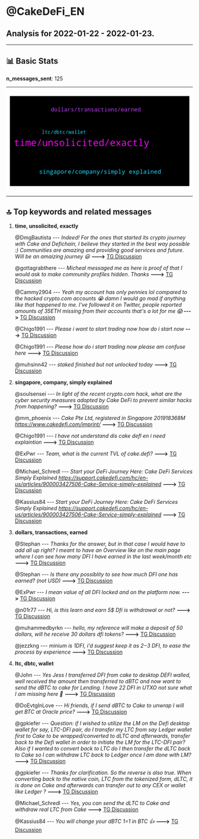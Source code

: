 # **@CakeDeFi_EN**
 ## Analysis for **2022-01-22** - **2022-01-23**.

---

## 📊 **Basic Stats**

**n_messages_sent**: 125

---
![wordcloud](CakeDeFi_EN_1Days_wordcloud.png)

---


## 🔝 **Top keywords and related messages**

1. **time, unsolicited, exactly**

    @DmgBautista --- *Indeed! For the ones that started its crypto journey with Cake and Defichain, I believe they started in the best way possible :) Communities are amazing and providing good services and future. Will be an amaizing journey 😃* **--->** [TG Discussion](https://t.me/CakeDeFi_EN/167504)

    @gottagrabthere --- *Micheal messaged me as here is proof of that I would ask to make community profiles hidden. Thanks* **--->** [TG Discussion](https://t.me/CakeDeFi_EN/167208)

    @Cammy2904 --- *Yeah my account has only pennies lol compared to the hacked crypto.com accounts 😭 damn I would go mad if anything like that happened to me. I've followed it on Twitter, people reported amounts of 35ETH missing from their accounts that's a lot for me 😱* **--->** [TG Discussion](https://t.me/CakeDeFi_EN/167492)

    @Chigo1991 --- *Please i want to start trading now how do i start now* **--->** [TG Discussion](https://t.me/CakeDeFi_EN/167392)

    @Chigo1991 --- *Please how do i start trading now please am confuse here* **--->** [TG Discussion](https://t.me/CakeDeFi_EN/167395)

    @muhsinn42 --- *staked finished but not unlocked today* **--->** [TG Discussion](https://t.me/CakeDeFi_EN/167428)

2. **singapore, company, simply explained**

    @soulsensei --- *In light of the recent crypto.com hack, what are the cyber security measures adopted by Cake DeFi to prevent similar hacks from happening?* **--->** [TG Discussion](https://t.me/CakeDeFi_EN/167464)

    @mm_phoenix --- *Cake Pte Ltd, registered in Singapore 201918368M https://www.cakedefi.com/imprint/* **--->** [TG Discussion](https://t.me/CakeDeFi_EN/167197)

    @Chigo1991 --- *I have not understand dis cake defl en i need explaintion* **--->** [TG Discussion](https://t.me/CakeDeFi_EN/167317)

    @ExPwr --- *Team, what is the current TVL of cake.defi?* **--->** [TG Discussion](https://t.me/CakeDeFi_EN/167347)

    @Michael_Schredl --- *Start your DeFi Journey Here: Cake  DeFi Services Simply Explained https://support.cakedefi.com/hc/en-us/articles/900003427506-Cake-Service-simply-explained* **--->** [TG Discussion](https://t.me/CakeDeFi_EN/167331)

    @Kassius84 --- *Start your DeFi Journey Here: Cake  DeFi Services Simply Explained https://support.cakedefi.com/hc/en-us/articles/900003427506-Cake-Service-simply-explained* **--->** [TG Discussion](https://t.me/CakeDeFi_EN/167319)

3. **dollars, transactions, earned**

    @Stephan --- *Thanks for the answer, but in that case I would have to add all up right? I meant to have an Overview like on the main page where I can see how many DFI I have earned in the last week/month etc* **--->** [TG Discussion](https://t.me/CakeDeFi_EN/167270)

    @Stephan --- *Is there any possiblity to see how much DFI one has earned? (not USD)* **--->** [TG Discussion](https://t.me/CakeDeFi_EN/167263)

    @ExPwr --- *I mean value of all DFI locked and on the platform now.* **--->** [TG Discussion](https://t.me/CakeDeFi_EN/167352)

    @n01r77 --- *Hi, is this learn and earn 5$ Dfi is withdrawal or not?* **--->** [TG Discussion](https://t.me/CakeDeFi_EN/167516)

    @muhammedbyrkn --- *hello, my reference will make a deposit of 50 dollars, will he receive 30 dollars dfi tokens?* **--->** [TG Discussion](https://t.me/CakeDeFi_EN/167471)

    @jezzkng --- *minium is 1DFI, i'd suggest keep it as $2-$3 DFI, to ease the process by experience* **--->** [TG Discussion](https://t.me/CakeDeFi_EN/167402)

4. **ltc, dbtc, wallet**

    @John --- *Yes Jess I transferred DFI from cake to desktop DEFI walled, well received the amount then transferred to dBTC and now want to send the dBTC to cake for Lending. I have 22 DFI in UTXO not sure what I am missing here 😬* **--->** [TG Discussion](https://t.me/CakeDeFi_EN/167415)

    @DoEvtgInLove --- *Hi friends, if I send dBTC to Cake to unwrap I will get BTC at Oracle price?* **--->** [TG Discussion](https://t.me/CakeDeFi_EN/167420)

    @gpkiefer --- *Question: if I wished to utilize the LM on the Defi desktop wallet for say, LTC-DFI pair, do I transfer my LTC from say Ledger wallet first to Cake to be wrapped/converted to dLTC and afterwards, transfer back to the Defi wallet in order to initiate the LM for the LTC-DFI pair?  Also if I wanted to convert back to LTC do I then transfer the dLTC back to Cake so I can withdraw LTC back to Ledger once I am done with LM?* **--->** [TG Discussion](https://t.me/CakeDeFi_EN/167281)

    @gpkiefer --- *Thanks for clarification.  So the reverse is also true.  When converting back to the native coin, LTC from the tokenized form, dLTC, it is done on Cake and afterwards can transfer out to any CEX or wallet like Ledger ?* **--->** [TG Discussion](https://t.me/CakeDeFi_EN/167285)

    @Michael_Schredl --- *Yes, you can send the dLTC to Cake and withdraw real LTC from Cake* **--->** [TG Discussion](https://t.me/CakeDeFi_EN/167286)

    @Kassius84 --- *You will change your dBTC 1=1 in BTC 👍* **--->** [TG Discussion](https://t.me/CakeDeFi_EN/167426)

